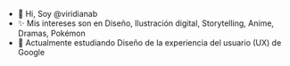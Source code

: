 - 👋 Hi, Soy @viridianab
- ✨ Mis intereses son en Diseño, Ilustración digital, Storytelling, Anime, Dramas, Pokémon
- 🌱 Actualmente estudiando Diseño de la experiencia del usuario (UX) de Google 


<!---
viridianab/viridianab is a ✨ special ✨ repository because its `README.md` (this file) appears on your GitHub profile.
You can click the Preview link to take a look at your changes.
--->

